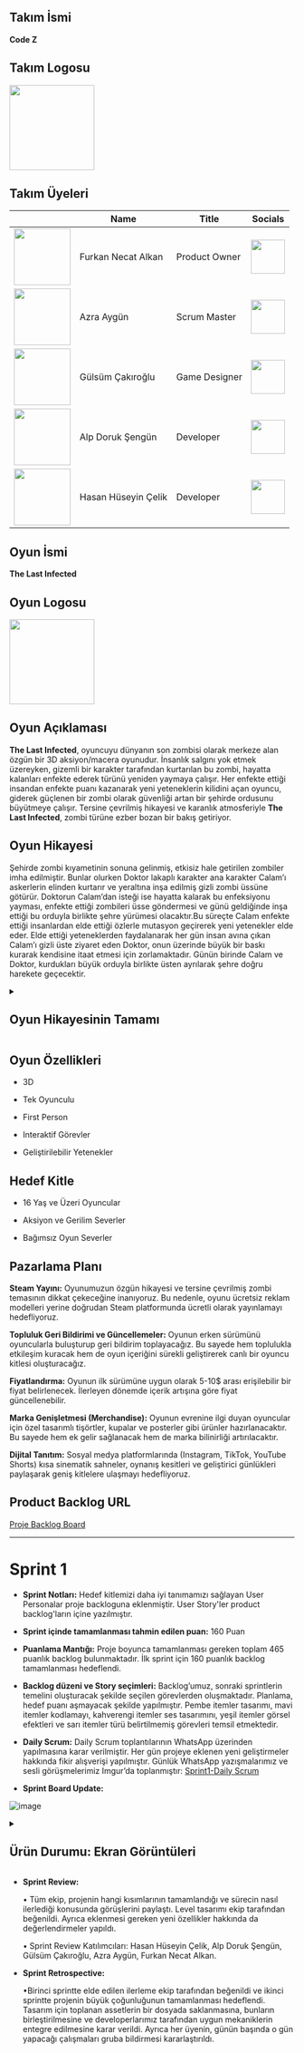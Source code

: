 ## Takım İsmi

**Code Z**
## Takım Logosu
<img src="https://github.com/user-attachments/assets/f866cf6f-75d8-4e16-beb9-898ab1a9586e" width="150"/>

## Takım Üyeleri

|          | Name     | Title    |  Socials | 
|----------|----------|----------|----------|
|<img src="https://github.com/user-attachments/assets/99435d80-635a-4941-bcde-bee1017bc700" width="100"/>|Furkan Necat Alkan|Product Owner |<a href="https://www.linkedin.com/in/furkannecatalkan/?utm_source=share&utm_campaign=share_via&utm_content=profile&utm_medium=android_app"> <img src="https://github.com/user-attachments/assets/a5b18c01-d8c7-4dd5-becd-403e0f788d0a" width="60" /> </a> 
|<img src="https://github.com/user-attachments/assets/90c4db97-ddd4-4979-ae74-0268f1763e3e" width="100"/>|Azra Aygün   | Scrum Master  |<a href="https://www.linkedin.com/in/azra-ayg%C3%BCn-564a3629a?utm_source=share&utm_campaign=share_via&utm_content=profile&utm_medium=ios_app"> <img src="https://github.com/user-attachments/assets/a5b18c01-d8c7-4dd5-becd-403e0f788d0a" width="60" /></a>|
|<img src="https://github.com/user-attachments/assets/e076250e-ad53-4f40-a156-3dd28ba5b116" width="100"/>|Gülsüm Çakıroğlu   | Game Designer  |<a href="https://www.linkedin.com/in/g%C3%BCls%C3%BCm-%C3%A7ak%C4%B1ro%C4%9Flu-a37350339?utm_source=share&utm_campaign=share_via&utm_content=profile&utm_medium=android_app"> <img src="https://github.com/user-attachments/assets/a5b18c01-d8c7-4dd5-becd-403e0f788d0a" width="60" /> </a>|
|<img src="https://github.com/user-attachments/assets/ddf4b2a6-d4db-4ff4-b1d8-e5c7988fa82a" width="100"/>|Alp Doruk Şengün|	Developer |<a href="https://www.linkedin.com/in/alpsengun?utm_source=share&utm_campaign=share_via&utm_content=profile&utm_medium=android_app"> <img src="https://github.com/user-attachments/assets/a5b18c01-d8c7-4dd5-becd-403e0f788d0a" width="60" /> </a>|
|<img src="https://github.com/user-attachments/assets/abdbfdeb-e5f3-4bbd-9079-4f77f68ed9b0"  width="100"/>|Hasan Hüseyin Çelik|	Developer |<a href="https://www.linkedin.com/in/hasan-h%C3%BCseyin-%C3%A7elik-651398297/"> <img src="https://github.com/user-attachments/assets/a5b18c01-d8c7-4dd5-becd-403e0f788d0a" width="60" /> </a>|
## Oyun İsmi

**The Last Infected**
## Oyun Logosu

<img src="https://github.com/user-attachments/assets/b7c732f4-4929-4077-8789-0d8a49e9dbc4" width="150"/> 

## Oyun Açıklaması

**The Last Infected**, oyuncuyu dünyanın son zombisi olarak merkeze alan özgün bir 3D aksiyon/macera oyunudur. İnsanlık salgını yok etmek üzereyken, gizemli bir karakter tarafından kurtarılan bu zombi, hayatta kalanları enfekte ederek türünü yeniden yaymaya çalışır. Her enfekte ettiği insandan enfekte puanı kazanarak yeni yeteneklerin kilidini açan oyuncu, giderek güçlenen bir zombi olarak güvenliği artan bir şehirde ordusunu büyütmeye çalışır. Tersine çevrilmiş hikayesi ve karanlık atmosferiyle **The Last Infected**, zombi türüne ezber bozan bir bakış getiriyor.



## Oyun Hikayesi

Şehirde zombi kıyametinin sonuna gelinmiş, etkisiz hale getirilen zombiler imha edilmiştir. Bunlar olurken Doktor lakaplı karakter ana karakter Calam’ı askerlerin elinden kurtarır ve yeraltına inşa edilmiş gizli zombi üssüne götürür. Doktorun Calam’dan isteği ise hayatta kalarak bu enfeksiyonu yayması, enfekte ettiği zombileri üsse göndermesi ve günü geldiğinde inşa ettiği bu orduyla birlikte şehre yürümesi olacaktır.Bu süreçte Calam enfekte ettiği insanlardan elde ettiği özlerle mutasyon geçirerek yeni yetenekler elde eder. Elde ettiği yeteneklerden faydalanarak her gün insan avına çıkan Calam’ı gizli üste ziyaret eden Doktor, onun üzerinde büyük bir baskı kurarak kendisine itaat etmesi için zorlamaktadır. Günün birinde Calam ve Doktor, kurdukları büyük orduyla birlikte üsten ayrılarak şehre doğru harekete geçecektir.

<details>
  <summary>
   <h2>Oyun Hikayesinin Tamamı </h2>
   </summary>  
  Part 1 “Return of the apocalypse”
Sahne 1
Yaşlı bir adam ve bir çocuk ahşap evlerinin önünde, bir ateşin başında konuşmaktadır.
  
Çocuk: Söyleseler inanmazdım dede.

Yaşlı: Ha. Ne dedin Leo?

Çocuk: Söyleseler dedim, inanmazdım dede.

Yaşlı: Neye inanmazdın?

Çocuk: Bu kabustan sağ çıkacağımıza.

Yaşlı: Nasıl yani?

Çocuk: Yani ya hepsi yok edilmeden önce bir zombiye yem olsaydık? Askerler olmasaydı çoktan ölmüştük.

Yaşlı: Ne zombisi, ne askeri?

Çocuk: Ohoo dedem, sen yine kendinde değilsin anlaşılan. İstersen gel içeri geçelim. Uyu, dinlen biraz he?

Yaşlı: Yok istemem. Yıldızlarla konuşuyorum ben. Belki Liora’mdan bir haber getirirler. Çok özledim onu.

Çocuk: Ahh dedem. Peki, öyle olsun. Ama çok durma, biraz sonra gel. Tamam mı?

Yaşlı: Tamam, sen beni merak etme.

Çocuk: İyi geceler dede.

Yaşlı: İyi geceler.

Çocuk eve geçer.

Sahne 2

Karanlık, kasvetli bir ortamdayız.

Gözlerimizi yavaş yavaş aralarken belli belirsiz bir silüet görürüz.

Belirsiz kişi- Ölmediğini biliyordum.

…
Belirsiz kişi- Unutma, sen ölürsen her şey biter. İyi şanslar.

Belirsiz kişi ortamdan çıkar.

Gözlerimizi tamamen açarız.

Oyuncu kontrolleri alır.

Görev: İlk enfekte için bir kurban bul.

Ormanın altına yapılmış base’den ormana çıkarız ve ilerleriz.

Karşımıza bir ahşap ev çıkar.

Yaşlı adamı enfekte ederiz ve yaşlı adam base’e doğru yürümeye başlar.

Bir süre sonra çocuk evden çıkar.

Dedesi ortadan kaybolmuştur.

Çocuk: Dede, dede neredesin? Dedeee!

Oyunun logosu ekrana gelir.

Sahne 3

Görev 2: İnsanlara yakalanmadan 10 enfekte sayısına ulaş.

Şehirde sokakları dolaşarak askerlerin devriye gezmediği noktaları ararız.

Bu noktalarda insanlar varsa onları enfekte etmeye çalışırız.

Amacımız insanlara fark ettirmeden gizlice yaklaşmak, fark ettiklerinde askerlerin devriye gezdiği bir sokağa doğru koşuyorlar.

Biz yakalamadan askerlerin yanına ulaşırlarsa şehir güvenlik düzeyi artıyor.

Arttıkça da askerlerin sayısı bir günlüğüne artıyor. Daha çok sokakta devriye geziyorlar.

Şehir güvenliğinin eski haline gelmesini bekleyebiliriz, base’de günü geçir butonu olur. Bunu istemezsek de risk alıp daha çok asker devriye gezerken dışarıda insan avına çıkarız.

Sahne 4

30 enfekteden sonra göreceğimiz sahne

Base’e gireriz. Zombilerin toplandığı alanı camdan izlerken sırtımız dönüktür.

Arkamızdan biri bize bir şırınga enjekte eder ve yere yığılırız.

Gözlerimizi açtığımızda baş ucumuzda belirsiz kişi vardır.

Belirsiz Kişi: Seninle bazı şeyleri konuşmam gerek. Bunu da sen zombiyken yapamazdım. Ya da ben zombi değilken. Doğrusunu istersen bunu yapmak için kendimi bir zombiye çevirmeyi göze alamazdım.

Belirsiz Kişi: Konuşabilirsin. Seni insan formuna döndürecek bir sıvıyı sana enjekte ettim. Fakat bu çok da uzun sürmeyecek. Tahminen bir 15-20 dakika içinde eski formuna döneceksin.

Karakter: Kimsin sen? Bana ne yaptın?

Belirsiz Kişi: Benim ismimin ne önemi var Calam? Burada önemli olan sensin.

Calam: Çöz beni, beni neden bağladın?

Belirsiz Kişi: Sen kendinin ne kadar tehlikeli bir silah olduğunun farkında değilsin sanırım. İlaçlı olsan da risk almak istemedim.

Calam: Benden… Benden ne istiyorsun? Ahh! Başım…

Belirsiz Kişi: Senden seni istiyorum Calam. Onlarca, yüzlerce istiyorum hem de. Amacıma ulaşacak kadar çok olmanı istiyorum. Anlıyor musun?

Calam: Ben mi? Ben kimim ki?

…
Calam: Ben… Ben bir canavardım! Bir zombiydim! Çığlıklar, iniltiler! Acı çekerek can veren insanlar! Ahhhh! Başım çatlıyor!

Belirsiz Kişi: Bir acı Calam… Bir acı bazen bin acıdan üstündür. Bin çığlık bir araya gelse bazen bir tek çığlığı bastıramaz, silemez. (bağırarak) O çığlığın anısını yok edemez!

Calam: Ne diyorsun? Anlamıyorum.

Belirsiz Kişi: Anlaman gerekmiyor! Diğer zombiler gibi yok olmanın eşiğindeydin sen. Seni ben kurtardım Calam! Bana itaat ettiğin kadar yaşayacaksın. Bana itaat ettiğin sürece var olacaksın.

Sahne 5

Flashback…

Askerler yerde yatan zombileri teker teker kaldırıp büyük bir aracın arkasına atmaktadır.

Askerlerden biri: Komutanım… Toplama işlemi bitmek üzere. Ne emredersiniz?

Komutan: Hepsini boş bir araziye götürüp yakın. Küllerini de yok edin.

Bu konuşma olurken sokağın köşesinde belirsiz kişi askerlere fark ettirmeden bir zombiyi sokak arasına doğru sürükler.

Belirsiz Kişi: Umarım canımı riske attığıma değer. Artık enfekte olduğun için askerler seni yaşatmaz. Sakın öleyim deme! Sakın!

Sahne 6

Belirsiz Kişi: Bu kadar konuşmak yeter. Senden bir tek isteğim var. Senden bir ordu olana kadar sakın durma.

Calam: Madem benden istediğin bu enfeksiyonu yaymam, neden diğer zombileri salmıyorsun?

Belirsiz Kişi: Yeterli sayıya ulaşmadan sadece telef olursunuz. Başkanın eli sandığından daha güçlü. Ordusu da öyle.

Kafamızda çığlık sesleri yankılanır ve başımızı tutarız.

Calam: Ahhh! Kadınlar, çocuklar… Onlara da acı çektiriyorsun.

Belirsiz Kişi: Bu kadar konuşmak yeter! Şu an insan formunda olduğun için bunları söylüyorsun. Nasıl olsa birazdan eski formuna döneceksin. Bu duygulardan arınacaksın.

Calam: Sen? Sen insan değil misin?

Belirsiz Kişi: Yeter dedim! Sana dediğimi unutma! İyi uykular!

Başımıza vurur, ekran kararır.

Sahne 7

Gözlerimizi açarız.

Görev: 50 enfekte sayısına ulaş.

Oynanış

Görev: 100 enfekte sayısına ulaş.

Oynanış

Sahne 8 (Final)

100+ enfekte sayısına ulaştıktan sonra bu sahne gelecek.

Base’e geldiğimizde yerde bir zarf buluruz.

Zarftan biri katlı iki kağıt çıkar.

Katlı olmayan kağıtta şunlar yazmaktadır:

Calam, zamanın gelip çattığını düşünüyorsan base’de cam bölmenin yanındaki düğme ile base kapısını aç ve ordumuzu base dışına çıkar. Onları sen enfekte ettin, senin komutlarını dinleyecekler.

Zarf içinde gönderdiğim haritaya göre orduyu dağıtmanı istiyorum. Tek bir koldan saldırırsan işe yaramayacaktır. Onları gafil avlamalı, ordunu savaş esnasında da büyüterek bu savaşı kazanmalısın. Bunu yapmak zorundasın Calam. Başka bir seçeneğin yok!

Görev: Base kapısını aç ve ordunu dışarı çıkar.

Oyuncu bu görevi yapar.

Calam ve arkasında bir zombi ordusu ormandan şehre doğru yürümeye başlarken savaş müziği çalar.

Ormanla şehir arasındaki sınırda Calam ve ordusu durur.

Kamera şehre bakarken credits akar.

Part 1 Sonu


</details>



## Oyun Özellikleri

- 3D

- Tek Oyunculu

- First Person

- Interaktif Görevler

- Geliştirilebilir Yetenekler

## Hedef Kitle
- 16 Yaş ve Üzeri Oyuncular

- Aksiyon ve Gerilim Severler

- Bağımsız Oyun Severler
 ## Pazarlama Planı

**Steam Yayını:** Oyunumuzun özgün hikayesi ve tersine çevrilmiş zombi temasının dikkat çekeceğine inanıyoruz. Bu nedenle, oyunu ücretsiz reklam modelleri yerine doğrudan Steam platformunda ücretli olarak yayınlamayı hedefliyoruz.

**Topluluk Geri Bildirimi ve Güncellemeler:** Oyunun erken sürümünü oyuncularla buluşturup geri bildirim toplayacağız. Bu sayede hem toplulukla etkileşim kuracak hem de oyun içeriğini sürekli geliştirerek canlı bir oyuncu kitlesi oluşturacağız.

**Fiyatlandırma:** Oyunun ilk sürümüne uygun olarak 5-10$ arası erişilebilir bir fiyat belirlenecek. İlerleyen dönemde içerik artışına göre fiyat güncellenebilir.

**Marka Genişletmesi (Merchandise):** Oyunun evrenine ilgi duyan oyuncular için özel tasarımlı tişörtler, kupalar ve posterler gibi ürünler hazırlanacaktır. Bu sayede hem ek gelir sağlanacak hem de marka bilinirliği artırılacaktır.

**Dijital Tanıtım:** Sosyal medya platformlarında (Instagram, TikTok, YouTube Shorts) kısa sinematik sahneler, oynanış kesitleri ve geliştirici günlükleri paylaşarak geniş kitlelere ulaşmayı hedefliyoruz.

## Product Backlog URL

[Proje Backlog Board](https://miro.com/welcomeonboard/V1dNWGg0Z3IySmJWM0N0LzN2S2ZSSklZY2RDNlBid29YTm5kZ3BXaTZpVjJheDNjcXFMVzc3SjlTeGloM2djdGlEVTBrdlRyUGV2dlV6UU9BMXVhb1h4L3ZsNkgwaXRDNnNSdytzS0ZJdDRkVmlONUY5WDZCU3Q2ZXJNaC9zODlNakdSWkpBejJWRjJhRnhhb1UwcS9BPT0hdjE=?share_link_id=639204211720)

-----
# Sprint 1

- **Sprint Notları:** Hedef kitlemizi daha iyi tanımamızı sağlayan User Personalar proje backloguna eklenmiştir. User Story'ler product backlog'ların içine yazılmıştır.

- **Sprint içinde tamamlanması tahmin edilen puan:** 160 Puan

- **Puanlama Mantığı:**  Proje boyunca tamamlanması gereken toplam 465 puanlık backlog bulunmaktadır. İlk sprint için 160 puanlık backlog tamamlanması hedeflendi.

- **Backlog düzeni ve Story seçimleri:**  Backlog’umuz, sonraki sprintlerin temelini oluşturacak şekilde seçilen görevlerden oluşmaktadır. Planlama, hedef puanı aşmayacak şekilde yapılmıştır. Pembe itemler tasarımı, mavi itemler kodlamayı, kahverengi itemler ses tasarımını, yeşil itemler görsel efektleri ve sarı itemler türü belirtilmemiş görevleri temsil etmektedir.

- **Daily Scrum:** Daily Scrum toplantılarının WhatsApp üzerinden yapılmasına karar verilmiştir. Her gün projeye eklenen yeni geliştirmeler hakkında fikir alışverişi yapılmıştır. Günlük WhatsApp yazışmalarımız ve sesli görüşmelerimiz Imgur’da toplanmıştır: [Sprint1-Daily Scrum](https://imgur.com/a/oJoJam6)

- **Sprint Board Update:** 

![image](https://github.com/user-attachments/assets/396e24ba-47b2-46d1-97f8-d4d9b508d815)

<details>
  <summary>
   <h2>Ürün Durumu: Ekran Görüntüleri </h2>
   </summary>  
 <img src="https://github.com/user-attachments/assets/6e726663-c03f-4752-b7e4-a7ca2e3a17e4" width="800" />
 <img src="https://github.com/user-attachments/assets/954732da-4bbc-4c37-b48d-648e906b3218" width="800" />
  <img src="https://github.com/user-attachments/assets/c7dcc3cc-cf00-4bc1-affd-bc853a029b86" width="800" />
<img src="https://github.com/user-attachments/assets/8519d3e1-8b08-4015-8b27-7ea1d1f76109" width="800" />

<img src="https://github.com/user-attachments/assets/830c14e4-1d9f-4645-b040-9d159f2cb9a2" width="800" />
<img src="https://github.com/user-attachments/assets/aa78436a-d7c1-4266-8926-20ec819b012f" width="800" /> 
<img src="https://github.com/user-attachments/assets/c3da536b-5b6a-4913-94e9-84ffd6f1f525" width="800" />
<img src="https://github.com/user-attachments/assets/682a73a7-8eb7-4c17-9f4e-2c5508005f40" width="800" />



</details>



- **Sprint Review:**  

   • Tüm ekip, projenin hangi kısımlarının tamamlandığı ve sürecin nasıl ilerlediği konusunda görüşlerini paylaştı. Level tasarımı ekip tarafından beğenildi. Ayrıca eklenmesi gereken yeni özellikler hakkında da değerlendirmeler yapıldı.
   
  • Sprint Review Katılımcıları: Hasan Hüseyin Çelik, Alp Doruk Şengün, 	Gülsüm Çakıroğlu, Azra Aygün, 	Furkan Necat Alkan.

- **Sprint Retrospective:**

  •Birinci sprintte elde edilen ilerleme ekip tarafından beğenildi ve ikinci sprintte projenin büyük çoğunluğunun tamamlanması hedeflendi. Tasarım için toplanan assetlerin bir dosyada saklanmasına, bunların birleştirilmesine ve developerlarımız tarafından uygun mekaniklerin entegre edilmesine karar verildi. Ayrıca her üyenin, günün başında o gün yapacağı çalışmaları gruba bildirmesi kararlaştırıldı.  



